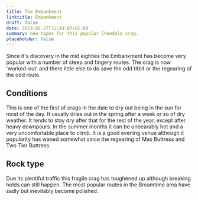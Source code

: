 ```yaml
---
title: The Embankment
linktitle: Embankment
draft: false
date: 2023-05-27T12:43:07+01:00
summary: new topos for this popular Cheedale crag.
placeholder: false
---
```


Since it's discovery in the mid eighties the Embankment has become very popular with a number of steep and fingery routes. The crag is now 'worked-out' and there little else to do save the odd titbit or the regearing of the odd route.

## Conditions

This is one of the first of crags in the dale to dry out being in the sun for most of the day. It usually dries out in the spring after a week or so of dry weather. It tends to stay dry after that for the rest of the year, except after heavy downpours. In the summer months it can be unbearably hot and a very uncomfortable place to climb. It is a good evening venue although it popularity has waned somewhat since the regearing of Max Buttress and Two Tier Buttress.

## Rock type

Due its plentiful traffic this fragile crag has toughened up although breaking holds can still happen. The most popular routes in the Breamtime area have sadly but inevitably become polished.